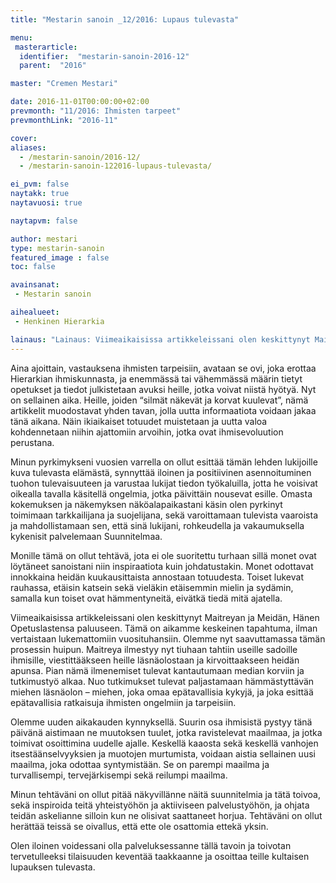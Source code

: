 ```yaml
---
title: "Mestarin sanoin _12/2016: Lupaus tulevasta"

menu:
 masterarticle:
  identifier:  "mestarin-sanoin-2016-12"
  parent:  "2016"

master: "Cremen Mestari"

date: 2016-11-01T00:00:00+02:00
prevmonth: "11/2016: Ihmisten tarpeet"
prevmonthLink: "2016-11"

cover:
aliases:
  - /mestarin-sanoin/2016-12/
  - /mestarin-sanoin-122016-lupaus-tulevasta/

ei_pvm: false
naytakk: true
naytavuosi: true

naytapvm: false

author: mestari
type: mestarin-sanoin
featured_image : false
toc: false

avainsanat:
 - Mestarin sanoin

aihealueet:
 - Henkinen Hierarkia

lainaus: "Lainaus: Viimeaikaisissa artikkeleissani olen keskittynyt Maitreyan ja Meidän, Hänen Opetuslastensa paluuseen. Tämä on aikamme keskeinen tapahtuma, ilman vertaistaan lukemattomiin vuosituhansiin. Olemme nyt saavuttamassa tämän prosessin huipun."
---
```

<p>Aina ajoittain, vastauksena ihmisten tarpeisiin, avataan se ovi, joka erottaa Hierarkian ihmiskunnasta, ja enemmässä tai vähemmässä määrin tietyt opetukset ja tiedot julkistetaan avuksi heille, jotka voivat niistä hyötyä. Nyt on sellainen aika. Heille, joiden “silmät näkevät ja korvat kuulevat”, nämä artikkelit muodostavat yhden tavan, jolla uutta informaatiota voidaan jakaa tänä aikana. Näin ikiaikaiset totuudet muistetaan ja uutta valoa kohdennetaan niihin ajattomiin arvoihin, jotka ovat ihmisevoluution perustana.</p>
<p>Minun pyrkimykseni vuosien varrella on ollut esittää tämän lehden lukijoille kuva tulevasta elämästä, synnyttää iloinen ja positiivinen asennoituminen tuohon tulevaisuuteen ja varustaa lukijat tiedon työkaluilla, jotta he voisivat oikealla tavalla käsitellä ongelmia, jotka päivittäin nousevat esille. Omasta kokemuksen ja näkemyksen näköalapaikastani käsin olen pyrkinyt toimimaan tarkkailijana ja suojelijana, sekä varoittamaan tulevista vaaroista ja mahdollistamaan sen, että sinä lukijani, rohkeudella ja vakaumuksella kykenisit palvelemaan Suunnitelmaa.</p>
<p>Monille tämä on ollut tehtävä, jota ei ole suoritettu turhaan sillä monet ovat löytäneet sanoistani niin inspiraatiota kuin johdatustakin. Monet odottavat innokkaina heidän kuukausittaista annostaan totuudesta. Toiset lukevat rauhassa, etäisin katsein sekä vieläkin etäisemmin mielin ja sydämin, samalla kun toiset ovat hämmentyneitä, eivätkä tiedä mitä ajatella.</p>
<p>Viimeaikaisissa artikkeleissani olen keskittynyt Maitreyan ja Meidän, Hänen Opetuslastensa paluuseen. Tämä on aikamme keskeinen tapahtuma, ilman vertaistaan lukemattomiin vuosituhansiin. Olemme nyt saavuttamassa tämän prosessin huipun. Maitreya ilmestyy nyt tiuhaan tahtiin useille sadoille ihmisille, viestittääkseen heille läsnäolostaan ja kirvoittaakseen heidän apunsa. Pian nämä ilmenemiset tulevat kantautumaan median korviin ja tutkimustyö alkaa. Nuo tutkimukset tulevat paljastamaan hämmästyttävän miehen läsnäolon – miehen, joka omaa epätavallisia kykyjä, ja joka esittää epätavallisia ratkaisuja ihmisten ongelmiin ja tarpeisiin.</p>
<p>Olemme uuden aikakauden kynnyksellä. Suurin osa ihmisistä pystyy tänä päivänä aistimaan ne muutoksen tuulet, jotka ravistelevat maailmaa, ja jotka toimivat osoittimina uudelle ajalle. Keskellä kaaosta sekä keskellä vanhojen itsestäänselvyyksien ja muotojen murtumista, voidaan aistia sellainen uusi maailma, joka odottaa syntymistään. Se on parempi maailma ja turvallisempi, tervejärkisempi sekä reilumpi maailma.</p>
<p>Minun tehtäväni on ollut pitää näkyvillänne näitä suunnitelmia ja tätä toivoa, sekä inspiroida teitä yhteistyöhön ja aktiiviseen palvelustyöhön, ja ohjata teidän askelianne silloin kun ne olisivat saattaneet horjua. Tehtäväni on ollut herättää teissä se oivallus, että ette ole osattomia ettekä yksin.</p>
<p>Olen iloinen voidessani olla palveluksessanne tällä tavoin ja toivotan tervetulleeksi tilaisuuden keventää taakkaanne ja osoittaa teille kultaisen lupauksen tulevasta.</p>